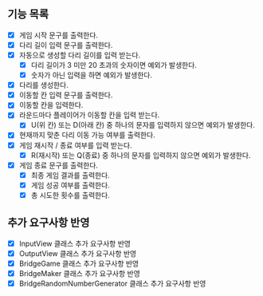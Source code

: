 ## 기능 목록
- [x] 게임 시작 문구를 출력한다.
- [x] 다리 길이 입력 문구를 출력한다.
- [x] 자동으로 생성할 다리 길이를 입력 받는다.
    - [x] 다리 길이가 3 미만 20 초과의 숫자이면 예외가 발생한다.
    - [x] 숫자가 아닌 입력을 하면 예외가 발생한다.
- [x] 다리를 생성한다.
- [x] 이동할 칸 입력 문구를 출력한다.
- [x] 이동할 칸을 입력한다.
- [x] 라운드마다 플레이어가 이동할 칸을 입력 받는다.
    - [x] U(위 칸) 또는 D(아래 칸) 중 하나의 문자를 입력하지 않으면 예외가 발생한다.
- [x] 현재까지 맞춘 다리 이동 가능 여부를 출력한다.
- [x] 게임 재시작 / 종료 여부를 입력 받는다.
    - [x] R(재시작) 또는 Q(종료) 중 하나의 문자를 입력하지 않으면 예외가 발생한다.
- [x] 게임 종료 문구를 출력한다.
    - [x] 최종 게임 결과를 출력한다.
    - [x] 게임 성공 여부를 출력한다.
    - [x] 총 시도한 횟수를 출력한다.
  
## 추가 요구사항 반영
- [x] InputView 클래스 추가 요구사항 반영
- [x] OutputView 클래스 추가 요구사항 반영
- [x] BridgeGame 클래스 추가 요구사항 반영
- [x] BridgeMaker 클래스 추가 요구사항 반영
- [x] BridgeRandomNumberGenerator 클래스 추가 요구사항 반영